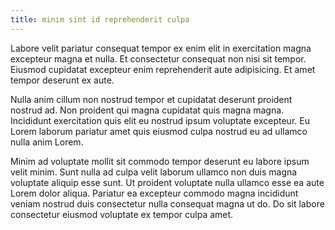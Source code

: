 ```yaml
---
title: minim sint id reprehenderit culpa
---
```


Labore velit pariatur consequat tempor ex enim elit in exercitation magna excepteur magna et nulla. Et consectetur consequat non nisi sit tempor. Eiusmod cupidatat excepteur enim reprehenderit aute adipisicing. Et amet tempor deserunt ex aute.

Nulla anim cillum non nostrud tempor et cupidatat deserunt proident nostrud ad. Non proident qui magna cupidatat quis magna magna. Incididunt exercitation quis elit eu nostrud ipsum voluptate excepteur. Eu Lorem laborum pariatur amet quis eiusmod culpa nostrud eu ad ullamco nulla anim Lorem.

Minim ad voluptate mollit sit commodo tempor deserunt eu labore ipsum velit minim. Sunt nulla ad culpa velit laborum ullamco non duis magna voluptate aliquip esse sunt. Ut proident voluptate nulla ullamco esse ea aute Lorem dolor aliqua. Pariatur ea excepteur commodo magna incididunt veniam nostrud duis consectetur nulla consequat magna ut do. Do sit labore consectetur eiusmod voluptate ex tempor culpa amet.
